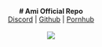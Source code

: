 <p align="center">
  <b># Ami Official Repo</b><br>
  <a href="https://discord.gg/ZcErEwmVYu">Discord</a> |
  <a href="https://github.com/Daishiky/Ami">Github</a> |
  <a href="https://pornhub.com">Pornhub</a>
  <br><br>
  <img src="http://s.4cdn.org/image/title/105.gif">
</p>
